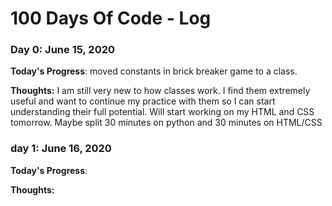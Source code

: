 # 100 Days Of Code - Log

### Day 0: June 15, 2020

**Today's Progress**: moved constants in brick breaker game to a class.

**Thoughts:** I am still very new to how classes work. I find them extremely useful and want to continue my practice with them so I can start understanding their full potential. Will start working on my HTML and CSS tomorrow. Maybe split 30 minutes on python and 30 minutes on HTML/CSS

### day 1: June 16, 2020

**Today's Progress**:

**Thoughts:**
